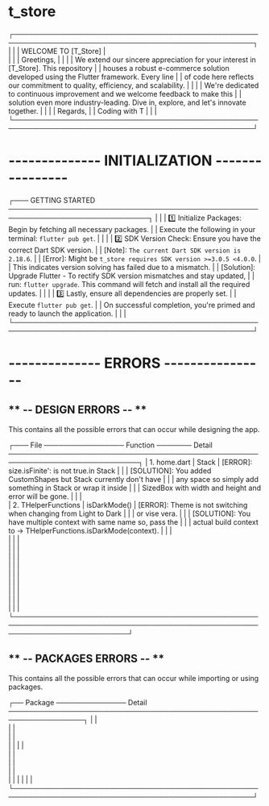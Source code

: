 # t_store

┌──────────────────────────────────────────────────────────────────────────────────────────────────┐
|                                                                                                  |
|                                   WELCOME TO [T_Store]                                           |  
|                                                                                                  |
|    Greetings,                                                                                    |
|                                                                                                  |
|    We extend our sincere appreciation for your interest in [T_Store]. This repository            |
|    houses a robust e-commerce solution developed using the Flutter framework. Every line         |
|    of code here reflects our commitment to quality, efficiency, and scalability.                 |
|                                                                                                  |
|    We're dedicated to continuous improvement and we welcome feedback to make this                |
|    solution even more industry-leading. Dive in, explore, and let's innovate together.           |
|                                                                                                  |
|    Regards,                                                                                      |
|    Coding with T                                                                                 |
|                                                                                                  |
└──────────────────────────────────────────────────────────────────────────────────────────────────┘






# --------------  INITIALIZATION  ---------------- #

┌─── GETTING STARTED ──────────────────────────────────────────────────────────────────────────────┐
|                                                                                                  |
|    1️⃣ Initialize Packages: Begin by fetching all necessary packages.                             |
|       Execute the following in your terminal: `flutter pub get`.                                 |
|                                                                                                  |
|    2️⃣ SDK Version Check: Ensure you have the correct Dart SDK version.                           |
|       [Note]: `The current Dart SDK version is 2.18.6`.                                          |
|       [Error]: Might be `t_store requires SDK version >=3.0.5 <4.0.0`.                           |
|       This indicates version solving has failed due to a mismatch.                               |
|       [Solution]: Upgrade Flutter - To rectify SDK version mismatches and stay updated,          |
|       run: `flutter upgrade`. This command will fetch and install all the required updates.      |
|                                                                                                  |
|    3️⃣ Lastly, ensure all dependencies are properly set.                                          |
|       Execute `flutter pub get`.                                                                 |
|       On successful completion, you're primed and ready to launch the application.               |
|                                                                                                  |
└──────────────────────────────────────────────────────────────────────────────────────────────────┘


# --------------  ERRORS  ---------------- #


## ** -- DESIGN ERRORS -- **
This contains all the possible errors that can occur while designing the app.

┌─── File ──────────────── Function ─────── Detail ────────────────────────────────────────────────────────────────────────────┐
| 1. home.dart          |  Stack        |   [ERROR]: size.isFinite': is not true.in Stack
|                       |               |   [SOLUTION]: You added CustomShapes but Stack currently don't have
|                       |               |   any space so simply add something in Stack or wrap it inside
|                       |               |   SizedBox with width and height and error will be gone.
|                       |               |   
| 2. THelperFunctions   | isDarkMode()  |   [ERROR]: Theme is not switching when changing from Light to Dark
|                       |               |   or vise vera.
|                       |               |   [SOLUTION]: You have multiple context with same name so, pass the
|                       |               |   actual build context to -> THelperFunctions.isDarkMode(context). 
|                       |               |   
|                       |               |   
|                       |               |   
|                       |               |   
|                       |               |   
|                       |               |   
|                       |               |   
|                       |               |   
|                       |               |   
|                       |               |   
└───────────────────────────────────────────────────────────────────────────────────────────────────────────────────────────┘



## ** -- PACKAGES ERRORS -- **
This contains all the possible errors that can occur while importing or using packages.

┌── Package ────────────── Detail ─────────────────────────────────────────────────────────────────┐
|                       |  
|                       |  
|                       |  
|                       |
|                       |    
|                       |      
|                       |   
|                       |  
|                       |
|                       |
|                       |  
└──────────────────────────────────────────────────────────────────────────────────────────────────┘

